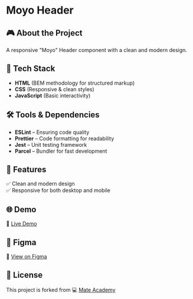 # Moyo Header

## 🎮 About the Project
A responsive "Moyo" Header component with a clean and modern design.

## 🚀 Tech Stack
- **HTML** (BEM methodology for structured markup)
- **CSS** (Responsive & clean styles)
- **JavaScript** (Basic interactivity)

## 🛠️ Tools & Dependencies
- **ESLint** – Ensuring code quality
- **Prettier** – Code formatting for readability
- **Jest** – Unit testing framework
- **Parcel** – Bundler for fast development

## 📌 Features
✅ Clean and modern design  
✅ Responsive for both desktop and mobile  

## 🌐 Demo
🔗 [Live Demo](https://AndriiZakharenko.github.io/moyo-header/)

## 🎨 Figma
🔗 [View on Figma](https://www.figma.com/file/1sog2rmfyCjnVxkeZ3ptnc/MOYO-%2F-Header?node-id=0%3A1&mode=dev)

## 📜 License
This project is forked from 💻 [Mate Academy](https://github.com/mate-academy/layout_moyo-header)

